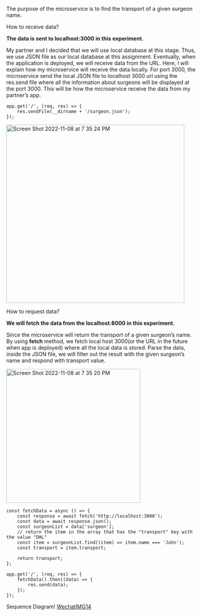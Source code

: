 
The purpose of the microservice is to find the transport of a given surgeon name.

How to receive data?

**The data is sent to localhost:3000 in this experiment.**

My partner and I decided that we will use local database at this stage. Thus, we use JSON file as our local database at this assignment. Eventually, when the application is deployed, we will receive data from the URL.  Here, I will explain how my microservice will receive the data locally. For port 3000, the microservice send the local JSON file to localhost 3000 url using the res.send file where all the information about surgeons will be displayed at the port 3000. This will be how the microservice receive the data from my partner’s app.

```
app.get('/', (req, res) => {
	res.sendFile(__dirname + '/surgeon.json');
});

```

<img width="472" alt="Screen Shot 2022-11-08 at 7 35 24 PM" src="https://user-images.githubusercontent.com/76983601/200707119-290ca144-fca7-4dfc-95db-56cd8921f5f2.png">

How to request data?

**We will fetch the data from the localhost:8000 in this experiment.**

Since the microservice will return the transport of a given surgeon’s name. By using **fetch** method, we fetch local host 3000(or the URL in the future when app is deployed) where all the local data is stored. Parse the data, inside the JSON file, we will filter out the result with the given surgeon’s name and respond with transport value.

<img width="355" alt="Screen Shot 2022-11-08 at 7 35 20 PM" src="https://user-images.githubusercontent.com/76983601/200707134-8a448ab6-5c3d-4529-b121-73edfeb79391.png">

```
const fetchData = async () => {
	const response = await fetch('http://localhost:3000');
	const data = await response.json();
	const surgeonList = data['surgeon'];
	// return the item in the array that has the "transport" key with the value "DHL"
	const item = surgeonList.find((item) => item.name === 'John');
	const transport = item.transport;

	return transport;
};

app.get('/', (req, res) => {
	fetchData().then((data) => {
		res.send(data);
	});
});
```

Sequence Diagram!
[WechatIMG14](https://user-images.githubusercontent.com/76983601/200713442-9eb77a8c-3b00-4467-a4ec-7bdb85f5e237.jpeg)

